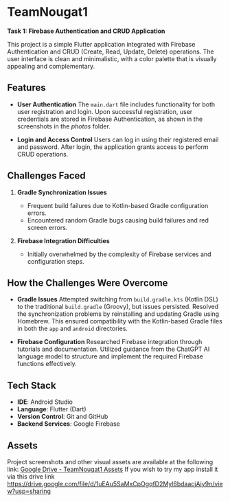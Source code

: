 # TeamNougat1

**Task 1: Firebase Authentication and CRUD Application**

This project is a simple Flutter application integrated with Firebase Authentication and CRUD (Create, Read, Update, Delete) operations. The user interface is clean and minimalistic, with a color palette that is visually appealing and complementary.

## Features

* **User Authentication**
  The `main.dart` file includes functionality for both user registration and login.
  Upon successful registration, user credentials are stored in Firebase Authentication, as shown in the screenshots in the *photos* folder.

* **Login and Access Control**
  Users can log in using their registered email and password.
  After login, the application grants access to perform CRUD operations.

## Challenges Faced

1. **Gradle Synchronization Issues**

   * Frequent build failures due to Kotlin-based Gradle configuration errors.
   * Encountered random Gradle bugs causing build failures and red screen errors.

2. **Firebase Integration Difficulties**

   * Initially overwhelmed by the complexity of Firebase services and configuration steps.

## How the Challenges Were Overcome

* **Gradle Issues**
  Attempted switching from `build.gradle.kts` (Kotlin DSL) to the traditional `build.gradle` (Groovy), but issues persisted.
  Resolved the synchronization problems by reinstalling and updating Gradle using Homebrew. This ensured compatibility with the Kotlin-based Gradle files in both the `app` and `android` directories.

* **Firebase Configuration**
  Researched Firebase integration through tutorials and documentation.
  Utilized guidance from the ChatGPT AI language model to structure and implement the required Firebase functions effectively.

## Tech Stack

* **IDE**: Android Studio
* **Language**: Flutter (Dart)
* **Version Control**: Git and GitHub
* **Backend Services**: Google Firebase

## Assets

Project screenshots and other visual assets are available at the following link:
[Google Drive - TeamNougat1 Assets](https://drive.google.com/drive/folders/1-Q0RcOg1L1LF2Ku9hLrKDdijCjW_9eca?usp=drive_link)
If you wish to try my app install it via this drive link
https://drive.google.com/file/d/1uEAu5SaMxCpOgqfD2Myl6bdaacjAiy9n/view?usp=sharing
